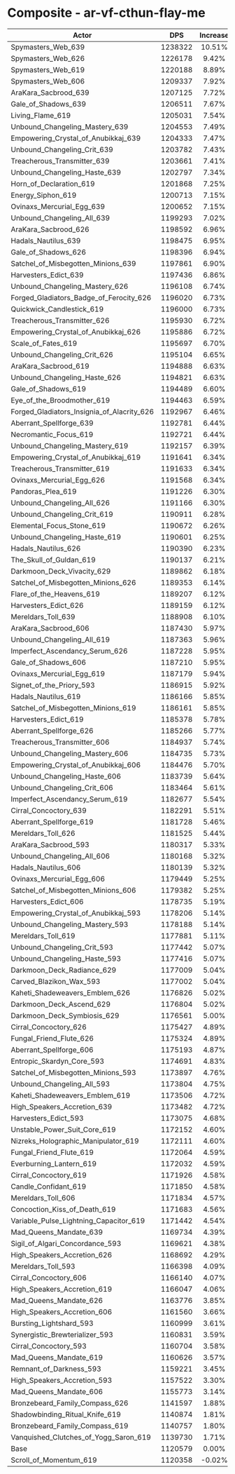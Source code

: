 # Composite - ar-vf-cthun-flay-me
| Actor | DPS | Increase |
|---|:---:|:---:|
|Spymasters_Web_639|1238322|10.51%|
|Spymasters_Web_626|1226178|9.42%|
|Spymasters_Web_619|1220188|8.89%|
|Spymasters_Web_606|1209337|7.92%|
|AraKara_Sacbrood_639|1207125|7.72%|
|Gale_of_Shadows_639|1206511|7.67%|
|Living_Flame_619|1205031|7.54%|
|Unbound_Changeling_Mastery_639|1204553|7.49%|
|Empowering_Crystal_of_Anubikkaj_639|1204333|7.47%|
|Unbound_Changeling_Crit_639|1203782|7.43%|
|Treacherous_Transmitter_639|1203661|7.41%|
|Unbound_Changeling_Haste_639|1202797|7.34%|
|Horn_of_Declaration_619|1201868|7.25%|
|Energy_Siphon_619|1200713|7.15%|
|Ovinaxs_Mercurial_Egg_639|1200652|7.15%|
|Unbound_Changeling_All_639|1199293|7.02%|
|AraKara_Sacbrood_626|1198592|6.96%|
|Hadals_Nautilus_639|1198475|6.95%|
|Gale_of_Shadows_626|1198396|6.94%|
|Satchel_of_Misbegotten_Minions_639|1197861|6.90%|
|Harvesters_Edict_639|1197436|6.86%|
|Unbound_Changeling_Mastery_626|1196108|6.74%|
|Forged_Gladiators_Badge_of_Ferocity_626|1196020|6.73%|
|Quickwick_Candlestick_619|1196000|6.73%|
|Treacherous_Transmitter_626|1195930|6.72%|
|Empowering_Crystal_of_Anubikkaj_626|1195886|6.72%|
|Scale_of_Fates_619|1195697|6.70%|
|Unbound_Changeling_Crit_626|1195104|6.65%|
|AraKara_Sacbrood_619|1194888|6.63%|
|Unbound_Changeling_Haste_626|1194821|6.63%|
|Gale_of_Shadows_619|1194489|6.60%|
|Eye_of_the_Broodmother_619|1194463|6.59%|
|Forged_Gladiators_Insignia_of_Alacrity_626|1192967|6.46%|
|Aberrant_Spellforge_639|1192781|6.44%|
|Necromantic_Focus_619|1192721|6.44%|
|Unbound_Changeling_Mastery_619|1192157|6.39%|
|Empowering_Crystal_of_Anubikkaj_619|1191641|6.34%|
|Treacherous_Transmitter_619|1191633|6.34%|
|Ovinaxs_Mercurial_Egg_626|1191568|6.34%|
|Pandoras_Plea_619|1191226|6.30%|
|Unbound_Changeling_All_626|1191166|6.30%|
|Unbound_Changeling_Crit_619|1190911|6.28%|
|Elemental_Focus_Stone_619|1190672|6.26%|
|Unbound_Changeling_Haste_619|1190601|6.25%|
|Hadals_Nautilus_626|1190390|6.23%|
|The_Skull_of_Guldan_619|1190137|6.21%|
|Darkmoon_Deck_Vivacity_629|1189862|6.18%|
|Satchel_of_Misbegotten_Minions_626|1189353|6.14%|
|Flare_of_the_Heavens_619|1189207|6.12%|
|Harvesters_Edict_626|1189159|6.12%|
|Mereldars_Toll_639|1188908|6.10%|
|AraKara_Sacbrood_606|1187430|5.97%|
|Unbound_Changeling_All_619|1187363|5.96%|
|Imperfect_Ascendancy_Serum_626|1187228|5.95%|
|Gale_of_Shadows_606|1187210|5.95%|
|Ovinaxs_Mercurial_Egg_619|1187179|5.94%|
|Signet_of_the_Priory_593|1186915|5.92%|
|Hadals_Nautilus_619|1186166|5.85%|
|Satchel_of_Misbegotten_Minions_619|1186161|5.85%|
|Harvesters_Edict_619|1185378|5.78%|
|Aberrant_Spellforge_626|1185266|5.77%|
|Treacherous_Transmitter_606|1184937|5.74%|
|Unbound_Changeling_Mastery_606|1184735|5.73%|
|Empowering_Crystal_of_Anubikkaj_606|1184476|5.70%|
|Unbound_Changeling_Haste_606|1183739|5.64%|
|Unbound_Changeling_Crit_606|1183464|5.61%|
|Imperfect_Ascendancy_Serum_619|1182677|5.54%|
|Cirral_Concoctory_639|1182291|5.51%|
|Aberrant_Spellforge_619|1181728|5.46%|
|Mereldars_Toll_626|1181525|5.44%|
|AraKara_Sacbrood_593|1180317|5.33%|
|Unbound_Changeling_All_606|1180168|5.32%|
|Hadals_Nautilus_606|1180139|5.32%|
|Ovinaxs_Mercurial_Egg_606|1179449|5.25%|
|Satchel_of_Misbegotten_Minions_606|1179382|5.25%|
|Harvesters_Edict_606|1178735|5.19%|
|Empowering_Crystal_of_Anubikkaj_593|1178206|5.14%|
|Unbound_Changeling_Mastery_593|1178188|5.14%|
|Mereldars_Toll_619|1177881|5.11%|
|Unbound_Changeling_Crit_593|1177442|5.07%|
|Unbound_Changeling_Haste_593|1177416|5.07%|
|Darkmoon_Deck_Radiance_629|1177009|5.04%|
|Carved_Blazikon_Wax_593|1177002|5.04%|
|Kaheti_Shadeweavers_Emblem_626|1176826|5.02%|
|Darkmoon_Deck_Ascend_629|1176804|5.02%|
|Darkmoon_Deck_Symbiosis_629|1176561|5.00%|
|Cirral_Concoctory_626|1175427|4.89%|
|Fungal_Friend_Flute_626|1175324|4.89%|
|Aberrant_Spellforge_606|1175193|4.87%|
|Entropic_Skardyn_Core_593|1174691|4.83%|
|Satchel_of_Misbegotten_Minions_593|1173897|4.76%|
|Unbound_Changeling_All_593|1173804|4.75%|
|Kaheti_Shadeweavers_Emblem_619|1173506|4.72%|
|High_Speakers_Accretion_639|1173482|4.72%|
|Harvesters_Edict_593|1173075|4.68%|
|Unstable_Power_Suit_Core_619|1172152|4.60%|
|Nizreks_Holographic_Manipulator_619|1172111|4.60%|
|Fungal_Friend_Flute_619|1172064|4.59%|
|Everburning_Lantern_619|1172032|4.59%|
|Cirral_Concoctory_619|1171926|4.58%|
|Candle_Confidant_619|1171850|4.58%|
|Mereldars_Toll_606|1171834|4.57%|
|Concoction_Kiss_of_Death_619|1171683|4.56%|
|Variable_Pulse_Lightning_Capacitor_619|1171442|4.54%|
|Mad_Queens_Mandate_639|1169734|4.39%|
|Sigil_of_Algari_Concordance_593|1169621|4.38%|
|High_Speakers_Accretion_626|1168692|4.29%|
|Mereldars_Toll_593|1166398|4.09%|
|Cirral_Concoctory_606|1166140|4.07%|
|High_Speakers_Accretion_619|1166047|4.06%|
|Mad_Queens_Mandate_626|1163776|3.85%|
|High_Speakers_Accretion_606|1161560|3.66%|
|Bursting_Lightshard_593|1160999|3.61%|
|Synergistic_Brewterializer_593|1160831|3.59%|
|Cirral_Concoctory_593|1160704|3.58%|
|Mad_Queens_Mandate_619|1160626|3.57%|
|Remnant_of_Darkness_593|1159221|3.45%|
|High_Speakers_Accretion_593|1157522|3.30%|
|Mad_Queens_Mandate_606|1155773|3.14%|
|Bronzebeard_Family_Compass_626|1141597|1.88%|
|Shadowbinding_Ritual_Knife_619|1140874|1.81%|
|Bronzebeard_Family_Compass_619|1140757|1.80%|
|Vanquished_Clutches_of_Yogg_Saron_619|1139730|1.71%|
|Base|1120579|0.00%|
|Scroll_of_Momentum_619|1120358|-0.02%|

